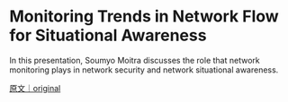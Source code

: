 
# Monitoring Trends in Network Flow for Situational Awareness

In this presentation, Soumyo Moitra discusses the role that network monitoring plays in network security and network situational awareness.

[原文｜original](https://insights.sei.cmu.edu/library/monitoring-trends-in-network-flow-for-situational-awareness/)
        